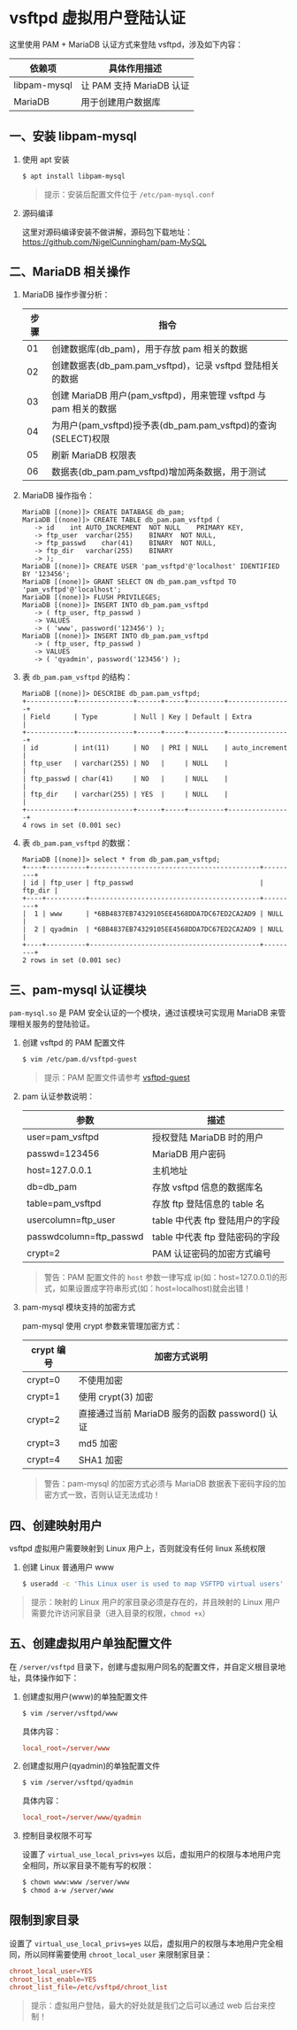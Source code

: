 # vsftpd 虚拟用户登陆认证

这里使用 PAM + MariaDB 认证方式来登陆 vsftpd，涉及如下内容：

| 依赖项       | 具体作用描述             |
| ------------ | ------------------------ |
| libpam-mysql | 让 PAM 支持 MariaDB 认证 |
| MariaDB      | 用于创建用户数据库       |

## 一、安装 libpam-mysql

1. 使用 apt 安装

   ```sh
   $ apt install libpam-mysql
   ```

   > 提示：安装后配置文件位于 `/etc/pam-mysql.conf`

2. 源码编译

   这里对源码编译安装不做讲解，源码包下载地址： https://github.com/NigelCunningham/pam-MySQL

## 二、MariaDB 相关操作

1. MariaDB 操作步骤分析：

   | 步骤 | 指令                                                             |
   | ---- | ---------------------------------------------------------------- |
   | 01   | 创建数据库(db_pam)，用于存放 pam 相关的数据                      |
   | 02   | 创建数据表(db_pam.pam_vsftpd)，记录 vsftpd 登陆相关的数据        |
   | 03   | 创建 MariaDB 用户(pam_vsftpd)，用来管理 vsftpd 与 pam 相关的数据 |
   | 04   | 为用户(pam_vsftpd)授予表(db_pam.pam_vsftpd)的查询(SELECT)权限    |
   | 05   | 刷新 MariaDB 权限表                                              |
   | 06   | 数据表(db_pam.pam_vsftpd)增加两条数据，用于测试                  |

2. MariaDB 操作指令：

   ```text
   MariaDB [(none)]> CREATE DATABASE db_pam;
   MariaDB [(none)]> CREATE TABLE db_pam.pam_vsftpd (
      -> id    int AUTO_INCREMENT  NOT NULL    PRIMARY KEY,
      -> ftp_user  varchar(255)    BINARY  NOT NULL,
      -> ftp_passwd    char(41)    BINARY  NOT NULL,
      -> ftp_dir   varchar(255)    BINARY
      -> );
   MariaDB [(none)]> CREATE USER 'pam_vsftpd'@'localhost' IDENTIFIED BY '123456';
   MariaDB [(none)]> GRANT SELECT ON db_pam.pam_vsftpd TO 'pam_vsftpd'@'localhost';
   MariaDB [(none)]> FLUSH PRIVILEGES;
   MariaDB [(none)]> INSERT INTO db_pam.pam_vsftpd
      -> ( ftp_user, ftp_passwd )
      -> VALUES
      -> ( 'www', password('123456') );
   MariaDB [(none)]> INSERT INTO db_pam.pam_vsftpd
      -> ( ftp_user, ftp_passwd )
      -> VALUES
      -> ( 'qyadmin', password('123456') );
   ```

3. 表 `db_pam.pam_vsftpd` 的结构：

   ```text
   MariaDB [(none)]> DESCRIBE db_pam.pam_vsftpd;
   +------------+--------------+------+-----+---------+----------------+
   | Field      | Type         | Null | Key | Default | Extra          |
   +------------+--------------+------+-----+---------+----------------+
   | id         | int(11)      | NO   | PRI | NULL    | auto_increment |
   | ftp_user   | varchar(255) | NO   |     | NULL    |                |
   | ftp_passwd | char(41)     | NO   |     | NULL    |                |
   | ftp_dir    | varchar(255) | YES  |     | NULL    |                |
   +------------+--------------+------+-----+---------+----------------+
   4 rows in set (0.001 sec)
   ```

4. 表 `db_pam.pam_vsftpd` 的数据：

   ```text
   MariaDB [(none)]> select * from db_pam.pam_vsftpd;
   +----+----------+-------------------------------------------+---------+
   | id | ftp_user | ftp_passwd                                | ftp_dir |
   +----+----------+-------------------------------------------+---------+
   |  1 | www      | *6BB4837EB74329105EE4568DDA7DC67ED2CA2AD9 | NULL    |
   |  2 | qyadmin  | *6BB4837EB74329105EE4568DDA7DC67ED2CA2AD9 | NULL    |
   +----+----------+-------------------------------------------+---------+
   2 rows in set (0.001 sec)
   ```

## 三、pam-mysql 认证模块

`pam-mysql.so` 是 PAM 安全认证的一个模块，通过该模块可实现用 MariaDB 来管理相关服务的登陆验证。

1. 创建 vsftpd 的 PAM 配置文件

   ```sh
   $ vim /etc/pam.d/vsftpd-guest
   ```

   > 提示：PAM 配置文件请参考 [vsftpd-guest](./../source/vsftpd/vsftpd-guest)

2. pam 认证参数说明：

   | 参数                    | 描述                            |
   | ----------------------- | ------------------------------- |
   | user=pam_vsftpd         | 授权登陆 MariaDB 时的用户       |
   | passwd=123456           | MariaDB 用户密码                |
   | host=127.0.0.1          | 主机地址                        |
   | db=db_pam               | 存放 vsftpd 信息的数据库名      |
   | table=pam_vsftpd        | 存放 ftp 登陆信息的 table 名    |
   | usercolumn=ftp_user     | table 中代表 ftp 登陆用户的字段 |
   | passwdcolumn=ftp_passwd | table 中代表 ftp 登陆密码的字段 |
   | crypt=2                 | PAM 认证密码的加密方式编号      |

   > 警告：PAM 配置文件的 `host` 参数一律写成 ip(如：host=127.0.0.1)的形式，如果设置成字符串形式(如：host=localhost)就会出错！

3. pam-mysql 模块支持的加密方式

   pam-mysql 使用 crypt 参数来管理加密方式：

   | crypt 编号 | 加密方式说明                                    |
   | ---------- | ----------------------------------------------- |
   | crypt=0    | 不使用加密                                      |
   | crypt=1    | 使用 crypt(3) 加密                              |
   | crypt=2    | 直接通过当前 MariaDB 服务的函数 password() 认证 |
   | crypt=3    | md5 加密                                        |
   | crypt=4    | SHA1 加密                                       |

   > 警告：pam-mysql 的加密方式必须与 MariaDB 数据表下密码字段的加密方式一致，否则认证无法成功！

## 四、创建映射用户

vsftpd 虚拟用户需要映射到 Linux 用户上，否则就没有任何 linux 系统权限

1. 创建 Linux 普通用户 www

   ```sh
   $ useradd -c 'This Linux user is used to map VSFTPD virtual users' -u 2003 -s /usr/sbin/nologin -d /server/default -M -U www
   ```

> 提示：映射的 Linux 用户的家目录必须是存在的，并且映射的 Linux 用户需要允许访问家目录（进入目录的权限，`chmod +x`）

## 五、创建虚拟用户单独配置文件

在 `/server/vsftpd` 目录下，创建与虚拟用户同名的配置文件，并自定义根目录地址，具体操作如下：

1. 创建虚拟用户(www)的单独配置文件

   ```sh
   $ vim /server/vsftpd/www
   ```

   具体内容：

   ```conf
   local_root=/server/www
   ```

2. 创建虚拟用户(qyadmin)的单独配置文件

   ```sh
   $ vim /server/vsftpd/qyadmin
   ```

   具体内容：

   ```conf
   local_root=/server/www/qyadmin
   ```

3. 控制目录权限不可写

   设置了 `virtual_use_local_privs=yes` 以后，虚拟用户的权限与本地用户完全相同，所以家目录不能有写的权限：

   ```sh
   $ chown www:www /server/www
   $ chmod a-w /server/www
   ```

## 限制到家目录

设置了 `virtual_use_local_privs=yes` 以后，虚拟用户的权限与本地用户完全相同，所以同样需要使用 `chroot_local_user` 来限制家目录：

```conf
chroot_local_user=YES
chroot_list_enable=YES
chroot_list_file=/etc/vsftpd/chroot_list
```

> 提示：虚拟用户登陆，最大的好处就是我们之后可以通过 web 后台来控制！
